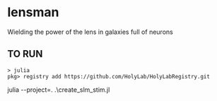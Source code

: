 # lensman
Wielding the power of the lens in galaxies full of neurons

## TO RUN
```
> julia
pkg> registry add https://github.com/HolyLab/HolyLabRegistry.git
```
julia --project=. .\create_slm_stim.jl